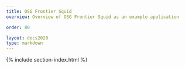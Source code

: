```yaml
---
title: OSG Frontier Squid
overview: Overview of OSG Frontier Squid as an example application

order: 80

layout: docs2020
type: markdown
---
```


{% include section-index.html %}
